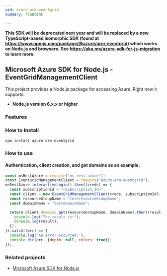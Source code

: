 ```yaml
---
uid: azure-arm-eventgrid
summary: *content

---
```

**This SDK will be deprecated next year and will be replaced by a new TypeScript-based isomorphic SDK (found at https://www.npmjs.com/package/@azure/arm-eventgrid) which works on Node.js and browsers.**
**See https://aka.ms/azure-sdk-for-js-migration to learn more.**
## Microsoft Azure SDK for Node.js - EventGridManagementClient

This project provides a Node.js package for accessing Azure. Right now it supports:
- **Node.js version 6.x.x or higher**

### Features


### How to Install

```bash
npm install azure-arm-eventgrid
```

### How to use

#### Authentication, client creation, and get domains as an example.

```javascript
const msRestAzure = require("ms-rest-azure");
const EventGridManagementClient = require("azure-arm-eventgrid");
msRestAzure.interactiveLogin().then((creds) => {
  const subscriptionId = "<Subscription_Id>";
  const client = new EventGridManagementClient(creds, subscriptionId);
  const resourceGroupName = "testresourceGroupName";
  const domainName = "testdomainName";

  return client.domains.get(resourceGroupName, domainName).then((result) => {
    console.log("The result is:");
    console.log(result);
  });
}).catch((err) => {
  console.log('An error occurred:');
  console.dir(err, {depth: null, colors: true});
});
```
### Related projects

- [Microsoft Azure SDK for Node.js](https://github.com/Azure/azure-sdk-for-node)
